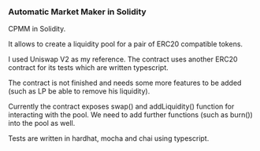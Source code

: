 ### Automatic Market Maker in Solidity

CPMM in Solidity.

It allows to create a liquidity pool for a pair of ERC20 compatible tokens. 

I used Uniswap V2 as my reference. The contract uses another ERC20 contract for its tests which are written typescript. 

The contract is not finished and needs some more features to be added (such as LP be able to remove his liquidity).

Currently the contract exposes swap() and addLiquidity() function for interacting with the pool. We need to add further
functions (such as burn()) into the pool as well.

Tests are written in hardhat, mocha and chai using typescript. 